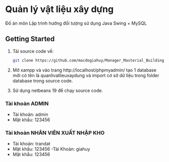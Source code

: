 <!-- author: macdogiahuy -->
# Quản lý vật liệu xây dựng
Đồ án môn Lập trình hướng đối tượng sử dụng Java Swing + MySQL
## Getting Started

1. Tải source code về:

   ```bash
   git clone https://github.com/macdogiahuy/Manager_Masterial_Building.git
   ```
2. Mở xampp và vào trang http://localhost/phpmyadmin/ tạo 1 database mới có tên là quanlivatlieuxaydung và import cơ sở dữ liệu trong folder database trong source code.

3. Sử dụng netbeans 19 để chạy source code.

### Tài khoản ADMIN
- Tài khoản: admin
- Mật khẩu: 123456

### Tài khoản NHÂN VIÊN XUẤT NHẬP KHO
- Tài khoản: trandat
- Mật khẩu: 123456
-Tài Khoản: giahuy
- Mật khẩu: 123456
